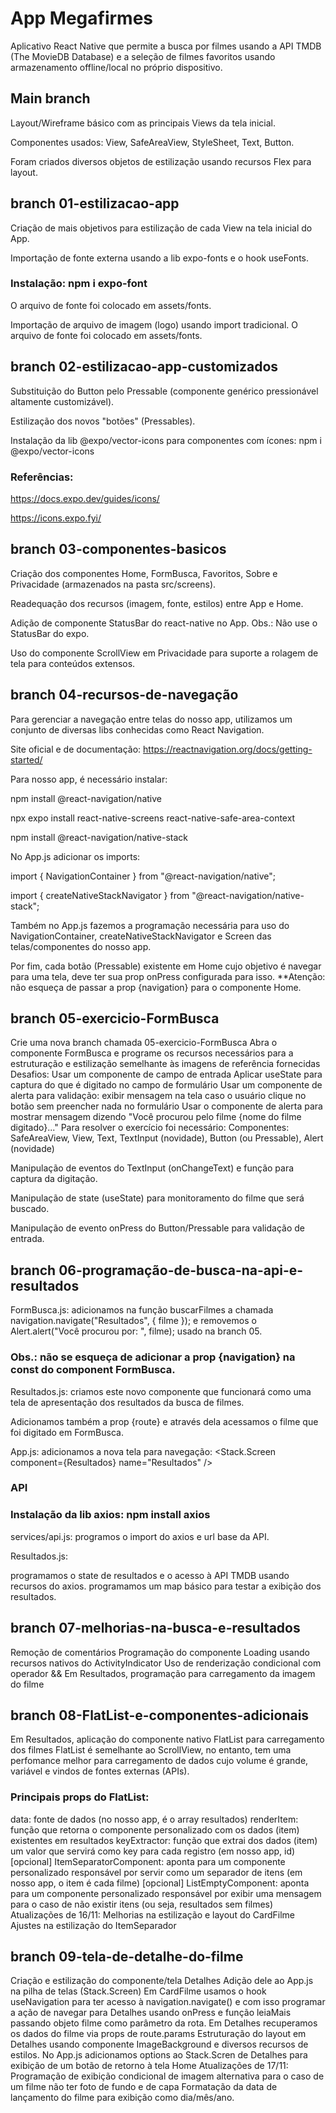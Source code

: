 # App Megafirmes
Aplicativo React Native que permite a busca por filmes usando a API TMDB (The MovieDB Database) e a seleção de filmes favoritos usando armazenamento offline/local no próprio dispositivo.

## Main branch
Layout/Wireframe básico com as principais Views da tela inicial.

Componentes usados: View, SafeAreaView, StyleSheet, Text, Button.

Foram criados diversos objetos de estilização usando recursos Flex para layout.

## branch 01-estilizacao-app
Criação de mais objetivos para estilização de cada View na tela inicial do App.

Importação de fonte externa usando a lib expo-fonts e o hook useFonts.

### Instalação: npm i expo-font

O arquivo de fonte foi colocado em assets/fonts.

Importação de arquivo de imagem (logo) usando import tradicional. O arquivo de fonte foi colocado em assets/fonts.

## branch 02-estilizacao-app-customizados
Substituição do Button pelo Pressable (componente genérico pressionável altamente customizável).

Estilização dos novos "botões" (Pressables).

Instalação da lib @expo/vector-icons para componentes com ícones: npm i @expo/vector-icons

### Referências:

https://docs.expo.dev/guides/icons/

https://icons.expo.fyi/

## branch 03-componentes-basicos
Criação dos componentes Home, FormBusca, Favoritos, Sobre e Privacidade (armazenados na pasta src/screens).

Readequação dos recursos (imagem, fonte, estilos) entre App e Home.

Adição de componente StatusBar do react-native no App. Obs.: Não use o StatusBar do expo.

Uso do componente ScrollView em Privacidade para suporte a rolagem de tela para conteúdos extensos.

## branch 04-recursos-de-navegação
Para gerenciar a navegação entre telas do nosso app, utilizamos um conjunto de diversas libs conhecidas como React Navigation.

Site oficial e de documentação: https://reactnavigation.org/docs/getting-started/

Para nosso app, é necessário instalar:

npm install @react-navigation/native

npx expo install react-native-screens react-native-safe-area-context

npm install @react-navigation/native-stack

No App.js adicionar os imports:

import { NavigationContainer } from "@react-navigation/native";

import { createNativeStackNavigator } from "@react-navigation/native-stack";

Também no App.js fazemos a programação necessária para uso do NavigationContainer, createNativeStackNavigator e Screen das telas/componentes do nosso app.

Por fim, cada botão (Pressable) existente em Home cujo objetivo é navegar para uma tela, deve ter sua prop onPress configurada para isso. \*\*Atenção: não esqueça de passar a prop {navigation} para o componente Home.

## branch 05-exercicio-FormBusca
Crie uma nova branch chamada 05-exercicio-FormBusca
Abra o componente FormBusca e programe os recursos necessários para a estruturação e estilização semelhante às imagens de referência fornecidas
Desafios:
Usar um componente de campo de entrada
Aplicar useState para captura do que é digitado no campo de formulário
Usar um componente de alerta para validação: exibir mensagem na tela caso o usuário clique no botão sem preencher nada no formulário
Usar o componente de alerta para mostrar mensagem dizendo "Você procurou pelo filme {nome do filme digitado}..."
Para resolver o exercício foi necessário:
Componentes: SafeAreaView, View, Text, TextInput (novidade), Button (ou Pressable), Alert (novidade)

Manipulação de eventos do TextInput (onChangeText) e função para captura da digitação.

Manipulação de state (useState) para monitoramento do filme que será buscado.

Manipulação de evento onPress do Button/Pressable para validação de entrada.

## branch 06-programação-de-busca-na-api-e-resultados
FormBusca.js: adicionamos na função buscarFilmes a chamada navigation.navigate("Resultados", { filme }); e removemos o Alert.alert("Você procurou por: ", filme); usado na branch 05.

### Obs.: não se esqueça de adicionar a prop {navigation} na const do component FormBusca.

Resultados.js: criamos este novo componente que funcionará como uma tela de apresentação dos resultados da busca de filmes.

Adicionamos também a prop {route} e através dela acessamos o filme que foi digitado em FormBusca.

App.js: adicionamos a nova tela para navegação: <Stack.Screen component={Resultados} name="Resultados" />

### API
### Instalação da lib axios: npm install axios

services/api.js: programos o import do axios e url base da API.

Resultados.js:

programamos o state de resultados e o acesso à API TMDB usando recursos do axios.
programamos um map básico para testar a exibição dos resultados.

## branch 07-melhorias-na-busca-e-resultados
Remoção de comentários
Programação do componente Loading usando recursos nativos do ActivityIndicator
Uso de renderização condicional com operador &&
Em Resultados, programação para carregamento da imagem do filme

## branch 08-FlatList-e-componentes-adicionais
Em Resultados, aplicação do componente nativo FlatList para carregamento dos filmes
FlatList é semelhante ao ScrollView, no entanto, tem uma perfomance melhor para carregamento de dados cujo volume é grande, variável e vindos de fontes externas (APIs).

### Principais props do FlatList:
data: fonte de dados (no nosso app, é o array resultados)
renderItem: função que retorna o componente personalizado com os dados (item) existentes em resultados
keyExtractor: função que extrai dos dados (item) um valor que servirá como key para cada registro (em nosso app, id)
[opcional] ItemSeparatorComponent: aponta para um componente personalizado responsável por servir como um separador de itens (em nosso app, o item é cada filme)
[opcional] ListEmptyComponent: aponta para um componente personalizado responsável por exibir uma mensagem para o caso de não existir itens (ou seja, resultados sem filmes)
Atualizações de 16/11:
Melhorias na estilização e layout do CardFilme
Ajustes na estilização do ItemSeparador

## branch 09-tela-de-detalhe-do-filme
Criação e estilização do componente/tela Detalhes
Adição dele ao App.js na pilha de telas (Stack.Screen)
Em CardFilme usamos o hook useNavigation para ter acesso à navigation.navigate() e com isso programar a ação de navegar para Detalhes usando onPress e função leiaMais passando objeto filme como parâmetro da rota.
Em Detalhes recuperamos os dados do filme via props de route.params
Estruturação do layout em Detalhes usando componente ImageBackground e diversos recursos de estilos.
No App.js adicionamos options ao Stack.Scren de Detalhes para exibição de um botão de retorno à tela Home
Atualizações de 17/11:
Programação de exibição condicional de imagem alternativa para o caso de um filme não ter foto de fundo e de capa
Formatação da data de lançamento do filme para exibição como dia/mês/ano.
